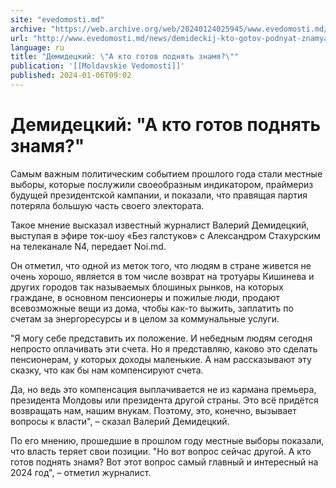 ```yaml
---
site: "evedomosti.md"
archive: "https://web.archive.org/web/20240124025945/www.evedomosti.md/news/demideckij-kto-gotov-podnyat-znamya"
url: "http://www.evedomosti.md/news/demideckij-kto-gotov-podnyat-znamya"
language: ru
title: "Демидецкий: \"А кто готов поднять знамя?\""
publication: '[[Moldavskie Vedomosti]]'
published: 2024-01-06T09:02
---
```


# Демидецкий: "А кто готов поднять знамя?"

Самым важным политическим событием прошлого года стали местные выборы, которые послужили своеобразным индикатором, праймериз будущей президентской кампании, и показали, что правящая партия потеряла большую часть своего электората.

Такое мнение высказал известный журналист Валерий Демидецкий, выступая в эфире ток-шоу «Без галстуков» с Александром Стахурским на телеканале N4, передает Noi.md.

Он отметил, что одной из меток того, что людям в стране живется не очень хорошо, является в том числе возврат на тротуары Кишинева и других городов так называемых блошиных рынков, на которых граждане, в основном пенсионеры и пожилые люди, продают всевозможные вещи из дома, чтобы как-то выжить, заплатить по счетам за энергоресурсы и в целом за коммунальные услуги.

"Я могу себе представить их положение. И небедным людям сегодня непросто оплачивать эти счета. Но я представляю, каково это сделать пенсионерам, у которых доходы маленькие. А нам рассказывают эту сказку, что как бы нам компенсируют счета.

Да, но ведь это компенсация выплачивается не из кармана премьера, президента Молдовы или президента другой страны. Это всё придётся возвращать нам, нашим внукам. Поэтому, это, конечно, вызывает вопросы к власти", – сказал Валерий Демидецкий.

По его мнению, прошедшие в прошлом году местные выборы показали, что власть теряет свои позиции. "Но вот вопрос сейчас другой. А кто готов поднять знамя? Вот этот вопрос самый главный и интересный на 2024 год", – отметил журналист.